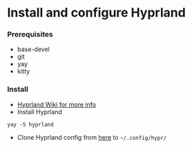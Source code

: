 # Install and configure Hyprland

### Prerequisites
- base-devel
- git
- yay
- kitty

### Install
- [Hyprland Wiki for more info](https://wiki.hyprland.org/)
- Install Hyprland
```
yay -S hyprland
```
- Clone Hyprland config from [here]() to ```~/.config/hypr/```